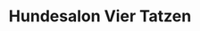 ---
title: "Hundesalon Vier Tatzen"
url: /woelpinghausen/hundesalon-vier-tatzen/
shop: Tiersalon
---